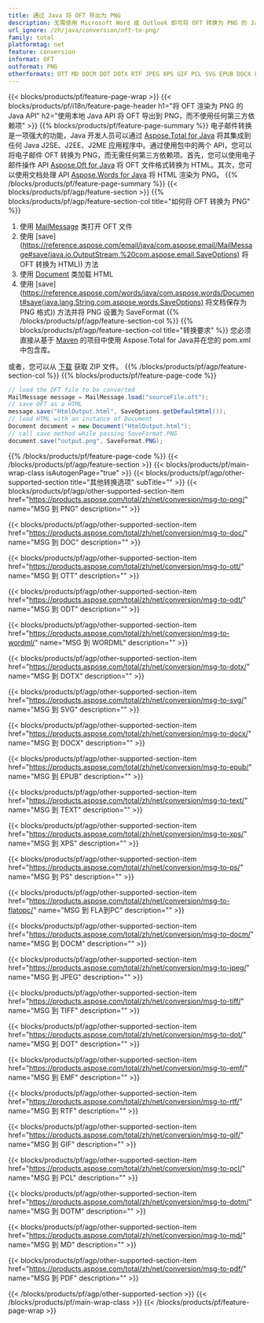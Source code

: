 ```yaml
---
title: 通过 Java 将 OFT 导出为 PNG
description: 无需使用 Microsoft Word 或 Outlook 即可将 OFT 转换为 PNG 的 Java API
url_ignore: /zh/java/conversion/oft-to-png/
family: total
platformtag: net
feature: conversion
informat: OFT
outformat: PNG
otherformats: OTT MD DOCM DOT DOTX RTF JPEG XPS GIF PCL SVG EPUB DOCX FLATOPC TEXT DOTM PS PNG EMF DOC PDF TIFF WORDML ODT
---
```

{{< blocks/products/pf/feature-page-wrap >}}
{{< blocks/products/pf/i18n/feature-page-header h1="将 OFT 渲染为 PNG 的 Java API" h2="使用本地 Java API 将 OFT 导出到 PNG，而不使用任何第三方依赖项" >}}
{{% blocks/products/pf/feature-page-summary %}}
电子邮件转换是一项强大的功能，Java 开发人员可以通过 [Aspose.Total for Java](https://products.aspose.com/total/java/) 将其集成到任何 Java J2SE、J2EE、J2ME 应用程序中。通过使用包中的两个 API，您可以将电子邮件 OFT 转换为 PNG，而无需任何第三方依赖项。首先，您可以使用电子邮件操作 API [Aspose.Oft for Java](https://products.aspose.com/email/java/) 将 OFT 文件格式转换为 HTML。其次，您可以使用文档处理 API [Aspose.Words for Java](https://products.aspose.com/words/java/) 将 HTML 渲染为 PNG。
{{% /blocks/products/pf/feature-page-summary  %}}
{{< blocks/products/pf/agp/feature-section >}}
{{% blocks/products/pf/agp/feature-section-col title="如何将 OFT 转换为 PNG" %}}
1. 使用 [MailMessage](https://reference.aspose.com/email/java/com.aspose.email/mailmessage) 类打开 OFT 文件
2. 使用 [save](https://reference.aspose.com/email/java/com.aspose.email/MailMessage#save(java.io.OutputStream,%20com.aspose.email.SaveOptions) 将 OFT 转换为 HTML)) 方法
3. 使用 [Document](https://reference.aspose.com/words/java/com.aspose.words/Document) 类加载 HTML
4. 使用 [save](https://reference.aspose.com/words/java/com.aspose.words/Document#save(java.lang.String,com.aspose.words.SaveOptions) 将文档保存为 PNG 格式)) 方法并将 PNG 设置为 SaveFormat
{{% /blocks/products/pf/agp/feature-section-col %}}
{{% blocks/products/pf/agp/feature-section-col title="转换要求" %}}
您必须直接从基于 [Maven](https://releases.aspose.com/total/java/) 的项目中使用 Aspose.Total for Java并在您的 pom.xml 中包含库。

或者，您可以从 [下载](https://releases.aspose.com/total/java) 获取 ZIP 文件。
{{% /blocks/products/pf/agp/feature-section-col %}}
{{% blocks/products/pf/feature-page-code %}}
```cs
// load the OFT file to be converted
MailMessage message = MailMessage.load("sourceFile.oft"); 
// save OFT as a HTML 
message.save("HtmlOutput.html", SaveOptions.getDefaultHtml());
// load HTML with an instance of Document
Document document = new Document("HtmlOutput.html");
// call save method while passing SaveFormat.PNG
document.save("output.png", SaveFormat.PNG);   
```
{{% /blocks/products/pf/feature-page-code %}}
{{< /blocks/products/pf/agp/feature-section >}}
{{< blocks/products/pf/main-wrap-class isAutogenPage="true" >}}
{{< blocks/products/pf/agp/other-supported-section title="其他转换选项" subTitle="" >}}
{{< blocks/products/pf/agp/other-supported-section-item href="https://products.aspose.com/total/zh/net/conversion/msg-to-png/" name="MSG 到 PNG" description="" >}}

{{< blocks/products/pf/agp/other-supported-section-item href="https://products.aspose.com/total/zh/net/conversion/msg-to-doc/" name="MSG 到 DOC" description="" >}}

{{< blocks/products/pf/agp/other-supported-section-item href="https://products.aspose.com/total/zh/net/conversion/msg-to-ott/" name="MSG 到 OTT" description="" >}}

{{< blocks/products/pf/agp/other-supported-section-item href="https://products.aspose.com/total/zh/net/conversion/msg-to-odt/" name="MSG 到 ODT" description="" >}}

{{< blocks/products/pf/agp/other-supported-section-item href="https://products.aspose.com/total/zh/net/conversion/msg-to-wordml/" name="MSG 到 WORDML" description="" >}}

{{< blocks/products/pf/agp/other-supported-section-item href="https://products.aspose.com/total/zh/net/conversion/msg-to-dotx/" name="MSG 到 DOTX" description="" >}}

{{< blocks/products/pf/agp/other-supported-section-item href="https://products.aspose.com/total/zh/net/conversion/msg-to-svg/" name="MSG 到 SVG" description="" >}}

{{< blocks/products/pf/agp/other-supported-section-item href="https://products.aspose.com/total/zh/net/conversion/msg-to-docx/" name="MSG 到 DOCX" description="" >}}

{{< blocks/products/pf/agp/other-supported-section-item href="https://products.aspose.com/total/zh/net/conversion/msg-to-epub/" name="MSG 到 EPUB" description="" >}}

{{< blocks/products/pf/agp/other-supported-section-item href="https://products.aspose.com/total/zh/net/conversion/msg-to-text/" name="MSG 到 TEXT" description="" >}}

{{< blocks/products/pf/agp/other-supported-section-item href="https://products.aspose.com/total/zh/net/conversion/msg-to-xps/" name="MSG 到 XPS" description="" >}}

{{< blocks/products/pf/agp/other-supported-section-item href="https://products.aspose.com/total/zh/net/conversion/msg-to-ps/" name="MSG 到 PS" description="" >}}

{{< blocks/products/pf/agp/other-supported-section-item href="https://products.aspose.com/total/zh/net/conversion/msg-to-flatopc/" name="MSG 到 FLA到PC" description="" >}}

{{< blocks/products/pf/agp/other-supported-section-item href="https://products.aspose.com/total/zh/net/conversion/msg-to-docm/" name="MSG 到 DOCM" description="" >}}

{{< blocks/products/pf/agp/other-supported-section-item href="https://products.aspose.com/total/zh/net/conversion/msg-to-jpeg/" name="MSG 到 JPEG" description="" >}}

{{< blocks/products/pf/agp/other-supported-section-item href="https://products.aspose.com/total/zh/net/conversion/msg-to-tiff/" name="MSG 到 TIFF" description="" >}}

{{< blocks/products/pf/agp/other-supported-section-item href="https://products.aspose.com/total/zh/net/conversion/msg-to-dot/" name="MSG 到 DOT" description="" >}}

{{< blocks/products/pf/agp/other-supported-section-item href="https://products.aspose.com/total/zh/net/conversion/msg-to-emf/" name="MSG 到 EMF" description="" >}}

{{< blocks/products/pf/agp/other-supported-section-item href="https://products.aspose.com/total/zh/net/conversion/msg-to-rtf/" name="MSG 到 RTF" description="" >}}

{{< blocks/products/pf/agp/other-supported-section-item href="https://products.aspose.com/total/zh/net/conversion/msg-to-gif/" name="MSG 到 GIF" description="" >}}

{{< blocks/products/pf/agp/other-supported-section-item href="https://products.aspose.com/total/zh/net/conversion/msg-to-pcl/" name="MSG 到 PCL" description="" >}}

{{< blocks/products/pf/agp/other-supported-section-item href="https://products.aspose.com/total/zh/net/conversion/msg-to-dotm/" name="MSG 到 DOTM" description="" >}}

{{< blocks/products/pf/agp/other-supported-section-item href="https://products.aspose.com/total/zh/net/conversion/msg-to-md/" name="MSG 到 MD" description="" >}}

{{< blocks/products/pf/agp/other-supported-section-item href="https://products.aspose.com/total/zh/net/conversion/msg-to-pdf/" name="MSG 到 PDF" description="" >}}


{{< /blocks/products/pf/agp/other-supported-section >}}
{{< /blocks/products/pf/main-wrap-class >}}
{{< /blocks/products/pf/feature-page-wrap >}}